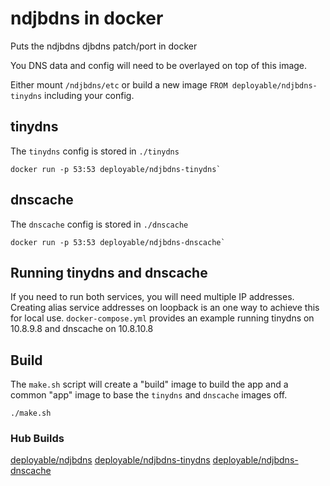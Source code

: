 # ndjbdns in docker

Puts the ndjbdns djbdns patch/port in docker

You DNS data and config will need to be overlayed on top of this image. 

Either mount `/ndjbdns/etc` or build a new image `FROM deployable/ndjbdns-tinydns` including your config.

## tinydns

The `tinydns` config is stored in `./tinydns`

    docker run -p 53:53 deployable/ndjbdns-tinydns`

## dnscache 

The `dnscache` config is stored in `./dnscache`

    docker run -p 53:53 deployable/ndjbdns-dnscache`

## Running tinydns and dnscache

If you need to run both services, you will need multiple IP addresses. Creating alias service addresses on loopback is an one way to achieve this for local use. `docker-compose.yml` provides an example running tinydns on 10.8.9.8 and dnscache on 10.8.10.8

## Build

The `make.sh` script will create a "build" image to build the app and a common "app" image to base the `tinydns` and `dnscache` images off. 

    ./make.sh

### Hub Builds

[deployable/ndjbdns](https://hub.docker.com/r/deployable/ndjbdns/)
[deployable/ndjbdns-tinydns](https://hub.docker.com/r/deployable/ndjbdns-tinydns/)
[deployable/ndjbdns-dnscache](https://hub.docker.com/r/deployable/ndjbdns-dnscache/)
